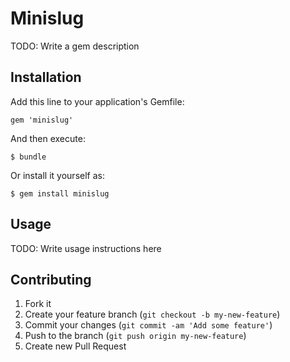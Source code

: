 # Minislug

TODO: Write a gem description

## Installation

Add this line to your application's Gemfile:

    gem 'minislug'

And then execute:

    $ bundle

Or install it yourself as:

    $ gem install minislug

## Usage

TODO: Write usage instructions here

## Contributing

1. Fork it
2. Create your feature branch (`git checkout -b my-new-feature`)
3. Commit your changes (`git commit -am 'Add some feature'`)
4. Push to the branch (`git push origin my-new-feature`)
5. Create new Pull Request
